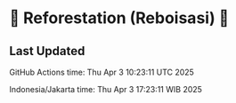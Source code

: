 
# 🌳 Reforestation (Reboisasi) 🌲

## Last Updated

GitHub Actions time: Thu Apr  3 10:23:11 UTC 2025

Indonesia/Jakarta time: Thu Apr  3 17:23:11 WIB 2025
